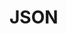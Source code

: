 # JSON

<!DOCTYPE html>
<html>
<head>
<meta charset="utf-8">
<title>JSON Sandbox</title>
</head>
<body>
<ul id="people"></ul>
<script>
/*
var person = {
name: "Balde",
age: 30,
address:{
street:"5 main st",
city: "Boston"
},
children:["Briana", "Nicholas"]
}

//person = JSON.stringify(person);
//person = JSON.parse(person),

var people = [
{
name:"balde",
age:30
},
{
name:"John",
age:40
},
{
name:"Sara",
age:25
}
];


//console.log(people[1].age);
var output = '';

for(var i = 0;i < people.length;i++){
//console.log(people[i].age);
output += '<li>'+people[i].name+'</li>'
}
document.getElementById('people').innerHTML = output;
*/

var xhttp = new XMLHttpRequest();
xhttp.onreadystatechange = function() {
   if (this.readyState == 4 && this.status == 200) {
      // Typical action to be performed when the document is ready:
      //document.getElementById("demo").innerHTML = xhttp.responseText;

      var response = JSON.parse(xhttp.responseText);
      var people = response.people;

      var output = '';

for(var i = 0;i < people.length;i++){
output += '<li>'+people[i].name+'</li>'
}
document.getElementById('people').innerHTML = output;
   }
};
xhttp.open("GET", "people.json", true);
xhttp.send();


</script>
</body>
</html>
